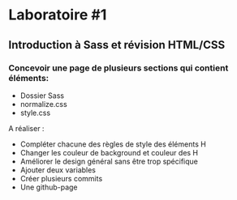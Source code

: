 # Laboratoire #1
## Introduction à Sass et révision HTML/CSS

### Concevoir une page de plusieurs sections qui contient éléments:
- Dossier Sass
- normalize.css
- style.css

A réaliser :
- Compléter chacune des règles de style des éléments H
- Changer les couleur de background et couleur des H
- Améliorer le design général sans être trop spécifique
- Ajouter deux variables
- Créer plusieurs commits
- Une github-page
